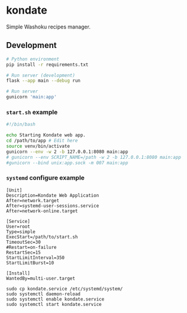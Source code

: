 # kondate

Simple Washoku recipes manager.

## Development

```sh
# Python environment
pip install -r requirements.txt

# Run server (development)
flask --app main --debug run

# Run server
gunicorn 'main:app'
```

### `start.sh` example

```sh
#!/bin/bash

echo Starting Kondate web app.
cd /path/to/app # Edit here
source venv/bin/activate
gunicorn --env -w 2 -b 127.0.0.1:8080 main:app
# gunicorn --env SCRIPT_NAME=/path -w 2 -b 127.0.0.1:8080 main:app
#gunicorn --bind unix:app.sock -m 007 main:app
```

### `systemd` configure example

```
[Unit]
Description=Kondate Web Application
After=network.target
After=systemd-user-sessions.service
After=network-online.target

[Service]
User=root
Type=simple
ExecStart=/path/to/start.sh
TimeoutSec=30
#Restart=on-failure
RestartSec=15
StartLimitInterval=350
StartLimitBurst=10

[Install]
WantedBy=multi-user.target
```

```
sudo cp kondate.service /etc/systemd/system/
sudo systemctl daemon-reload
sudo systemctl enable kondate.service
sudo systemctl start kondate.service
```
